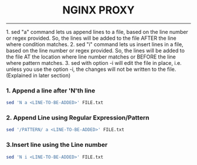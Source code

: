 <div align="center">
    <h1>NGINX PROXY</h1>
</div>

***
<div align="left">
<p>1. sed "a" command lets us append lines to a file, based on the line number or regex provided. So, the lines will be added to the file AFTER the line where condition matches.
2. sed "i" command lets us insert lines in a file, based on the line number or regex provided. So, the lines will be added to the file AT the location where line number matches or BEFORE the line where pattern matches.
3. sed with option -i will edit the file in place, i.e. unless you use the option -i, the changes will not be written to the file. (Explained in later section)
</p>
</div>

### __1. Append a line after 'N'th line__

``` bash
sed 'N a <LINE-TO-BE-ADDED>' FILE.txt
```

### __2. Append Line using Regular Expression/Pattern__

``` bash
sed '/PATTERN/ a <LINE-TO-BE-ADDED>' FILE.txt

```
### 3.__Insert line using the Line number__

``` bash
sed 'N i <LINE-TO-BE-ADDED>' FILE.txt

```